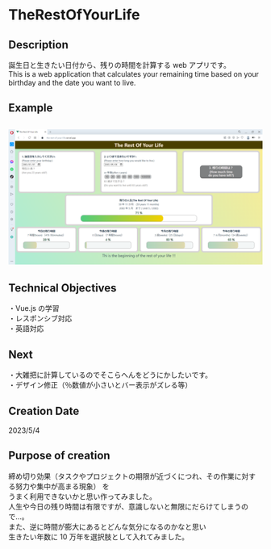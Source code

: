 # TheRestOfYourLife

## Description

誕生日と生きたい日付から、残りの時間を計算する web アプリです。  
This is a web application that calculates your remaining time based on your birthday and the date you want to live.

## Example

## ![example.png](/public/img/example.png "example.png")

## Technical Objectives

・Vue.js の学習  
・レスポンシブ対応  
・英語対応

## Next

・大雑把に計算しているのでそこらへんをどうにかしたいです。  
・デザイン修正（％数値が小さいとバー表示がズレる等）

## Creation Date

2023/5/4

## Purpose of creation

締め切り効果（タスクやプロジェクトの期限が近づくにつれ、その作業に対する努力や集中が高まる現象） を  
うまく利用できないかと思い作ってみました。  
人生や今日の残り時間は有限ですが、意識しないと無限にだらけてしまうので…。  
また、逆に時間が膨大にあるとどんな気分になるのかなと思い  
生きたい年数に 10 万年を選択肢として入れてみました。
